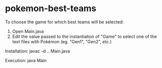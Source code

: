 # pokemon-best-teams

To choose the game for which best teams will be selected: 

1. Open Main.java
2. Edit the value passed to the instantiation of "Game" to select one of the text files with Pokémon (eg. "Gen1", "Gen2", etc.)

Installation: javac -d .. Main.java

Execution: java Main


